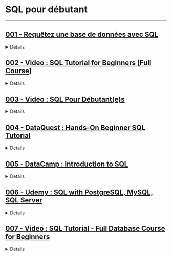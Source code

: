 # **SQL pour débutant**

---

## [001 - Requêtez une base de données avec SQL](https://openclassrooms.com/fr/courses/7818671-requetez-une-base-de-donnees-avec-sql)

<details>
  <summary>Details</summary>
  Details
</details>

## [002 - **Video** : SQL Tutorial for Beginners [Full Course]](https://www.youtube.com/watch?v=7S_tz1z_5bA)

<details>
  <summary>Details</summary>
  Details
</details>

## [003 - **Video** : SQL Pour Débutant(e)s](https://www.youtube.com/playlist?list=PLyh35eYRez8cAEBfi1LWN70Cs77bBvCOp)

<details>
  <summary>Details</summary>
  Details
</details>

## [004 - DataQuest : Hands-On Beginner SQL Tutorial](https://dataquest.io/blog/sql-basics/)

<details>
  <summary>Details</summary>
  Details
</details>

## [005 - DataCamp : Introduction to SQL](https://www.datacamp.com/courses/introduction-to-sql)

<details>
  <summary>Details</summary>
  Details
</details>

## [006 - Udemy : SQL with PostgreSQL, MySQL, SQL Server](https://www.udemy.com/course/sql-for-beginners-with-postgresql-mysql-sql-server/)

<details>
  <summary>Details</summary>
  Details
</details>

## [007 - **Video** :  SQL Tutorial - Full Database Course for Beginners](https://youtu.be/HXV3zeQKqGY?si=kUu544w3YodjtEB7)

<details>
  <summary>Details</summary>
  Details
</details>



